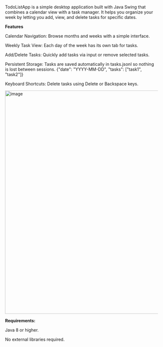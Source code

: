 TodoListApp is a simple desktop application built with Java Swing that combines a calendar view with a task manager. It helps you organize your week by letting you add, view, and delete tasks for specific dates.

**Features**
  
  Calendar Navigation: Browse months and weeks with a simple interface.
  
  Weekly Task View: Each day of the week has its own tab for tasks.
  
  Add/Delete Tasks: Quickly add tasks via input or remove selected tasks.
  
  Persistent Storage: Tasks are saved automatically in tasks.jsonl so nothing is lost between sessions. {"date": "YYYY-MM-DD", "tasks": ["task1", "task2"]}
  
  Keyboard Shortcuts: Delete tasks using Delete or Backspace keys.

<img width="1065" height="738" alt="image" src="https://github.com/user-attachments/assets/5414d399-98ae-4d39-af1e-1af1eea285fe" />

**Requirements:**

  Java 8 or higher.
  
  No external libraries required.
